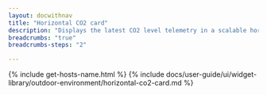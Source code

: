 ```yaml
---
layout: docwithnav
title: "Horizontal CO2 card"
description: "Displays the latest CO2 level telemetry in a scalable horizontal layout."
breadcrumbs: "true"
breadcrumbs-steps: "2"

---
```

{% include get-hosts-name.html %}
{% include docs/user-guide/ui/widget-library/outdoor-environment/horizontal-co2-card.md %}
